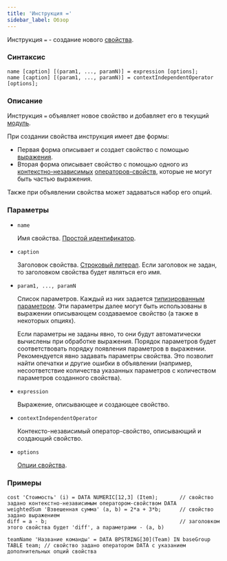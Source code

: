 ```yaml
---
title: 'Инструкция ='
sidebar_label: Обзор
---
```


Инструкция `=` - создание нового [свойства](Properties.md).

### Синтаксис

    name [caption] [(param1, ..., paramN)] = expression [options];
    name [caption] [(param1, ..., paramN)] = contextIndependentOperator [options];

### Описание

Инструкция `=` объявляет новое свойство и добавляет его в текущий [модуль](Modules.md).

При создании свойства инструкция имеет две формы:

- Первая форма описывает и создает свойство с помощью [выражения](Expression.md). 
- Вторая форма описывает свойство с помощью одного из [контекстно-независимых](Property_operators.md#contextindependent) [операторов-свойств](Property_operators.md), которые не могут быть частью выражения.

Также при объявлении свойства может задаваться набор его опций.   

### Параметры

- `name`

    Имя свойства. [Простой идентификатор](IDs.md#id).

- `caption`

    Заголовок свойства. [Строковый литерал](Literals.md#strliteral). Если заголовок не задан, то заголовком свойства будет являться его имя.

- `param1, ..., paramN`

    Список параметров. Каждый из них задается [типизированным параметром](IDs.md#paramid). Эти параметры далее могут быть использованы в выражении описывающем создаваемое свойство (а также в некоторых опциях).

    Если параметры не заданы явно, то они будут автоматически вычислены при обработке выражения. Порядок параметров будет соответствовать порядку появления параметров в выражении. Рекомендуется явно задавать параметры свойства. Это позволит найти опечатки и другие ошибки в объявлении (например, несоответствие количества указанных параметров с количеством параметров созданного свойства).

- `expression`

    Выражение, описывающее и создающее свойство. 

- `contextIndependentOperator`

    Контексто-независимый оператор-свойство, описывающий и создающий свойство. 

- `options`

    [Опции свойства](Property_options.md). 

### Примеры

```lsf
cost 'Стоимость' (i) = DATA NUMERIC[12,3] (Item);		// cвойство задано контекстно-независимым оператором-свойством DATA
weightedSum 'Взвешенная сумма' (a, b) = 2*a + 3*b; 		// cвойство задано выражением
diff = a - b; 											// заголовком этого свойства будет 'diff', а параметрами - (a, b)

teamName 'Название команды' = DATA BPSTRING[30](Team) IN baseGroup TABLE team; // свойство задано оператором DATA с указанием дополнительных опций свойства
```
